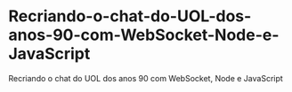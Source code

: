 # Recriando-o-chat-do-UOL-dos-anos-90-com-WebSocket-Node-e-JavaScript
Recriando o chat do UOL dos anos 90 com WebSocket, Node e JavaScript
